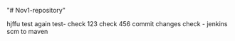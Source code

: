 "# Nov1-repository" 
<html>
hjffu test
again test- check 123 check 456
commit changes check - jenkins scm to maven